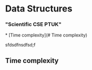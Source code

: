 
<h1>Data Structures</h1>
<h3>"Scientific CSE PTUK"</h3>
* [Time complexity](# Time complexity)

sfdsdfnsdfsd;f

## Time complexity